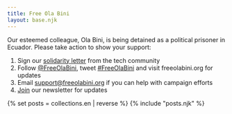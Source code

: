 ```yaml
---
title: Free Ola Bini
layout: base.njk
---
```

Our esteemed colleague, Ola Bini, is being detained as a political prisoner in Ecuador. Please take action to show your support:

1) Sign our <a href="/en/statement">solidarity letter</a> from the tech community
2) Follow <a href="https://twitter.com/FreeOlaBini">@FreeOlaBini</a>, tweet <a href="https://twitter.com/intent/tweet?url=https://freeolabini.org&text=Digital+rights+defender+Ola+Bini+has+been+imprisoned+in+Ecuador.+Please+follow+@FreeOlaBini+%23FreeOlaBini">#FreeOlaBini</a> and visit freeolabini.org for updates
3) Email <a href="mailto:support@freeolabini.org">support&#64;freeolabini.org</a> if you can help with campaign efforts
4) <a href="/en/subscribe">Join</a> our newsletter for updates

{% set posts = collections.en | reverse %}
{% include "posts.njk" %}
